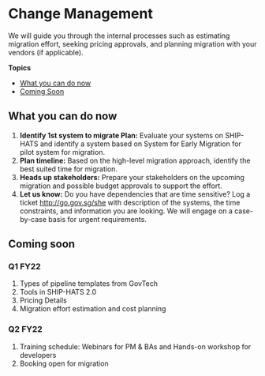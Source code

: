 # Change Management

We will guide you through the internal processes such as estimating migration effort, seeking pricing approvals, and planning migration with your vendors (if applicable).

**Topics**
- [What you can do now](#what-you-can-do-now)
- [Coming Soon](#coming-soon)

## What you can do now

1.	**Identify 1st system to migrate Plan:** Evaluate your systems on SHIP-HATS and identify a system based on System for Early Migration for pilot system for migration.
2.	**Plan timeline:** Based on the high-level migration approach, identify the best suited time for migration.
3.	**Heads up stakeholders:** Prepare your stakeholders on the upcoming migration and possible budget approvals to support the effort. 
4.	**Let us know:** Do you have dependencies that are time sensitive? Log a ticket http://go.gov.sg/she with description of the systems, the time constraints, and information you are looking. We will engage on a case-by-case basis for urgent requirements. 

## Coming soon

### Q1 FY22

1.	Types of pipeline templates from GovTech
2.	Tools in SHIP-HATS 2.0
3.	Pricing Details
4.	Migration effort estimation and cost planning

### Q2 FY22

1.	Training schedule: Webinars for PM & BAs and Hands-on workshop for developers
2.	Booking open for migration